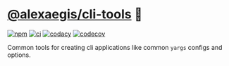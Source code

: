 # [@alexaegis/cli-tools](https://github.com/AlexAegis/js-core/tree/master/packages/cli-tools) 📝

[![npm](https://img.shields.io/npm/v/@alexaegis/cli-tools/latest)](https://www.npmjs.com/package/@alexaegis/cli-tools)
[![ci](https://github.com/AlexAegis/js-core/actions/workflows/cicd.yml/badge.svg)](https://github.com/AlexAegis/js-core/actions/workflows/cicd.yml)
[![codacy](https://app.codacy.com/project/badge/Grade/402dd6d7fcbd4cde86fdf8e7d948fcde)](https://www.codacy.com/gh/AlexAegis/js-core/dashboard?utm_source=github.com&utm_medium=referral&utm_content=AlexAegis/js-core&utm_campaign=Badge_Grade)
[![codecov](https://codecov.io/gh/AlexAegis/js-core/branch/master/graph/badge.svg?token=kw8ZeoPbUh)](https://codecov.io/gh/AlexAegis/js-core)

Common tools for creating cli applications like common `yargs` configs and
options.
